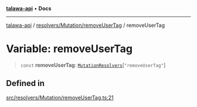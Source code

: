 [**talawa-api**](../../../../README.md) • **Docs**

***

[talawa-api](../../../../modules.md) / [resolvers/Mutation/removeUserTag](../README.md) / removeUserTag

# Variable: removeUserTag

> `const` **removeUserTag**: [`MutationResolvers`](../../../../types/generatedGraphQLTypes/type-aliases/MutationResolvers.md)\[`"removeUserTag"`\]

## Defined in

[src/resolvers/Mutation/removeUserTag.ts:21](https://github.com/PalisadoesFoundation/talawa-api/blob/fe65d855b3d1e3e4af621340e7e8bfa0325634c1/src/resolvers/Mutation/removeUserTag.ts#L21)
